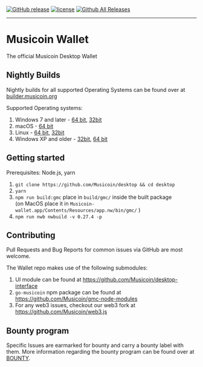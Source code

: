 [![GitHub release](https://img.shields.io/github/release/musicoin/desktop.svg?style=for-the-badge)](https://github.com/Musicoin/desktop/releases/latest)
[![license](https://img.shields.io/github/license/musicoin/desktop.svg?style=for-the-badge)](https://github.com/Musicoin/desktop/blob/master/LICENSE)
[![Github All Releases](https://img.shields.io/github/downloads/Musicoin/desktop/total.svg?style=for-the-badge)](https://github.com/Musicoin/desktop/releases) 

---

# Musicoin Wallet

The official Musicoin Desktop Wallet

## Nightly Builds

Nightly builds for all supported Operating Systems can be found over at [builder.musicoin.org](https://builder.musicoin.org/)

Supported Operating systems:
1. Windows 7 and later - [64 bit](https://builder.musicoin.org/windows-x64.exe), [32bit](https://builder.musicoin.org/windows-x32.exe)
2. macOS - [64 bit](https://builder.musicoin.org/mac-x64.zip)
3. Linux - [64 bit](https://builder.musicoin.org/linux-x64.tar.xz), [32bit](https://builder.musicoin.org/linux-x32.tar.xz)
4. Windows XP and older - [32bit](https://builder.musicoin.org/windows-x32-legacy.exe), [64 bit](https://builder.musicoin.org/windows-x64-legacy.exe)

## Getting started
Prerequisites: Node.js, yarn

1. `git clone https://github.com/Musicoin/desktop && cd desktop`
2. `yarn`
3. `npm run build:gmc`
place in `build/gmc/` inside the built package   
(on MacOS place it in `Musicoin-wallet.app/Contents/Resources/app.nw/bin/gmc/` )
4. `npm run nwb nwbuild -v 0.27.4 -p`

## Contributing

Pull Requests and Bug Reports for common issues via GitHub are most welcome.

The Wallet repo makes use of the following submodules:
1. UI module can be found at https://github.com/Musicoin/desktop-interface
2. `go-musicoin` npm package can be found at https://github.com/Musicoin/gmc-node-modules
3. For any web3 issues, checkout our web3 fork at https://github.com/Musicoin/web3.js

## Bounty program

Specific Issues are earmarked for bounty and carry a bounty label with them. More information regarding the bounty program can be found over at [BOUNTY](BOUNTY.md).

